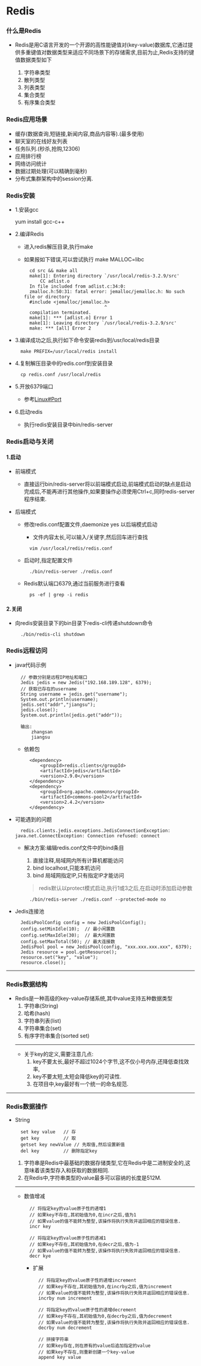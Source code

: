 # Redis

### 什么是Redis

- Redis是用C语言开发的一个开源的高性能键值对(key-value)数据库,它通过提供多重键值对数据类型来适应不同场景下的存储需求,目前为止,Redis支持的键值数据类型如下

    1. 字符串类型
    2. 散列类型
    3. 列表类型
    4. 集合类型
    5. 有序集合类型

### Redis应用场景

- 缓存(数据查询,短链接,新闻内容,商品内容等).(最多使用)
- 聊天室的在线好友列表
- 任务队列.(秒杀,抢购,12306)
- 应用排行榜
- 网络访问统计
- 数据过期处理(可以精确到毫秒)
- 分布式集群架构中的session分离.

### Redis安装

- 1.安装gcc

    yum install gcc-c++

- 2.编译Redis
    - 进入redis解压目录,执行make
    - 如果报如下错误,可以尝试执行 make MALLOC=libc

            cd src && make all
            make[1]: Entering directory `/usr/local/redis-3.2.9/src'
                CC adlist.o
            In file included from adlist.c:34:0:
            zmalloc.h:50:31: fatal error: jemalloc/jemalloc.h: No such file or directory
            #include <jemalloc/jemalloc.h>
                                        ^
            compilation terminated.
            make[1]: *** [adlist.o] Error 1
            make[1]: Leaving directory `/usr/local/redis-3.2.9/src'
            make: *** [all] Error 2

- 3.编译成功之后,执行如下命令安装redis到/usr/local/redis目录

        make PREFIX=/usr/local/redis install

- 4.复制解压目录中的redis.conf到安装目录

        cp redis.conf /usr/local/redis

- 5.开放6379端口

    - 参考[Linux#Port](../linux/Port.md)

- 6.启动redis

    - 执行redis安装目录中bin/redis-server

### Redis启动与关闭

#### 1.启动
- 前端模式
    
    - 直接运行bin/redis-server将以前端模式启动,前端模式启动的缺点是启动完成后,不能再进行其他操作,如果要操作必须使用Ctrl+c,同时redis-server程序结束.

- 后端模式

    - 修改redis.conf配置文件,daemonize yes 以后端模式启动
        - 文件内容太长,可以输入/关键字,然后回车进行查找
        >        
            vim /usr/local/redis/redis.conf

    - 启动时,指定配置文件

            ./bin/redis-server ./redis.conf

    - Redis默认端口6379,通过当前服务进行查看
    
            ps -ef | grep -i redis

#### 2.关闭

- 向redis安装目录下的bin目录下redis-cli传递shutdown命令

        ./bin/redis-cli shutdown

### Redis远程访问

- java代码示例

        // 参数分别是远程IP地址和端口
        Jedis jedis = new Jedis("192.168.189.128", 6379);
        // 获取已存在的username
        String username = jedis.get("username");
        System.out.println(username);
        jedis.set("addr","jiangsu");
        jedis.close();
        System.out.println(jedis.get("addr"));

        输出:
            zhangsan
            jiangsu

    - 依赖包

            <dependency>
                <groupId>redis.clients</groupId>
                <artifactId>jedis</artifactId>
                <version>2.9.0</version>
            </dependency>
            <dependency>
                <groupId>org.apache.commons</groupId>
                <artifactId>commons-pool2</artifactId>
                <version>2.4.2</version>
            </dependency>

- 可能遇到的问题

        redis.clients.jedis.exceptions.JedisConnectionException: java.net.ConnectException: Connection refused: connect
    
    - 解决方案:编辑redis.conf文件中的bind条目
        1. 直接注释,局域网内所有计算机都能访问
        2. bind localhost,只能本机访问
        3. bind 局域网指定IP,只有指定IP才能访问

        > redis默认以protect模式启动,执行1或3之后,在启动时添加启动参数

            ./bin/redis-server ./redis.conf --protected-mode no

- Jedis连接池

        JedisPoolConfig config = new JedisPoolConfig();
        config.setMinIdle(10);  // 最小闲置数
        config.setMaxIdle(30);  // 最大闲置数
        config.setMaxTotal(50); // 最大连接数
        JedisPool pool = new JedisPool(config, "xxx.xxx.xxx.xxx", 6379);
        Jedis resource = pool.getResource();
        resource.set("key", "value");
        resource.close();
---

### Redis数据结构

- Redis是一种高级的key-value存储系统,其中value支持五种数据类型
    1. 字符串(String)
    2. 哈希(hash)
    3. 字符串列表(list)
    4. 字符串集合(set)
    5. 有序字符串集合(sorted set)
    ---
    - 关于key的定义,需要注意几点:
        1. key不要太长,最好不超过1024个字节,这不仅小号内存,还降低查找效率,
        2. key不要太短,太短会降低key的可读性.
        3. 在项目中,key最好有一个统一的命名规范.
---

### Redis数据操作
- String

        set key value   // 存
        get key         // 取
        getset key newValue // 先取值,然后设置新值
        del key         // 删除指定key

    1. 字符串是Redis中最基础的数据存储类型,它在Redis中是二进制安全的,这意味着该类型存入和获取的数据相同.
    2. 在Redis中,字符串类型的value最多可以容纳的长度是512M.
    ---
    
    - 数值增减

            // 将指定key的value原子性的递增1
            // 如果key不存在,其初始值为0,在incr之后,值为1
            // 如果value的值不能转为整型,该操作将执行失败并返回相应的错误信息.
            incr key

            // 将指定key的value原子性的递减1
            // 如果key不存在,其初始值为0,在decr之后,值为-1
            // 如果value的值不能转为整型,该操作将执行失败并返回相应的错误信息.
            decr kye

        - 扩展

                // 将指定key的value原子性的递增increment
                // 如果key不存在,其初始值为0,在incrby之后,值为increment
                // 如果value的值不能转为整型,该操作将执行失败并返回相应的错误信息.
                incrby num increment

                // 将指定key的value原子性的递增decrement
                // 如果key不存在,其初始值为0,在decrby之后,值为decrement
                // 如果value的值不能转为整型,该操作将执行失败并返回相应的错误信息.
                decrby num decrement

                // 拼接字符串
                // 如果key存在,则在原有的value后追加指定的value
                // 如果key不存在,则重新创建一个key-value
                append key value